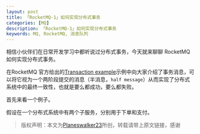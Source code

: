 ```yaml
---
layout: post
title: 「RocketMQ-1」如何实现分布式事务
categories: [MQ]
description: 「RocketMQ-1」如何实现分布式事务
keywords: MQ, RocketMQ, 消息队列
---
```


相信小伙伴们在日常开发学习中都听说过分布式事务，今天就来聊聊 RocketMQ 如何实现分布式事务。

在RocketMQ 官方给出的[Transaction example](https://rocketmq.apache.org/docs/transaction-example/)示例中向大家介绍了事务消息，可以将它视为一个两阶段提交的消息（半消息，`half message`）从而实现了分布式系统中的最终一致性，也就是要么都成功，要么都失败。

首先来看一个例子。

假设在一个分布式系统中有两个子服务，分别用于下单和支付。


> 版权声明：本文为[Planeswalker23](https://github.com/Planeswalker23)所创，转载请带上原文链接，感谢